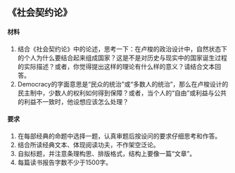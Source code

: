 ## 《社会契约论》  
#### 材料  
1. 结合《社会契约论》中的论述，思考一下：在卢梭的政治设计中，自然状态下的个人为什么要结合起来组成国家？这是不是对历史与现实中的国家诞生过程的实际描述？或者，你觉得提出这样的理论有什么样的意义？请结合文本回答。  
2. Democracy的字面意思是“民众的统治”或“多数人的统治”，那么在卢梭设计的民主制中，少数人的权利如何得到保障？或者，当个人的“自由”或利益与公共的利益不一致时，他设想应该怎么处理？  

#### 要求
1. 在每部经典的命题中选择一题，认真审题后按设问的要求仔细思考和作答。
2. 结合所读经典文本、体现阅读功夫，不作架空泛论。
3. 自拟标题，并注意条理构思、排版格式，结构上要像一篇“文章”。
4. 每篇读书报告字数不少于1500字。

